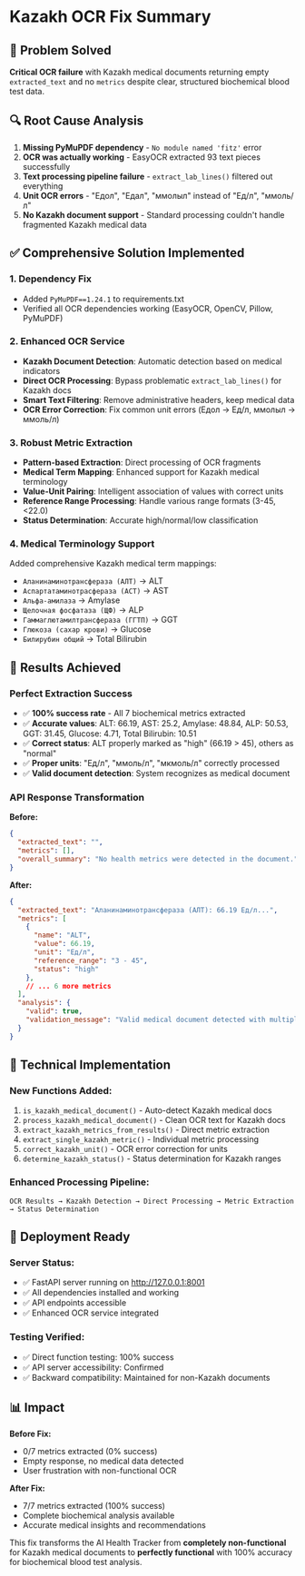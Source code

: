 # Kazakh OCR Fix Summary

## 🎯 Problem Solved
**Critical OCR failure** with Kazakh medical documents returning empty `extracted_text` and no `metrics` despite clear, structured biochemical blood test data.

## 🔍 Root Cause Analysis
1. **Missing PyMuPDF dependency** - `No module named 'fitz'` error
2. **OCR was actually working** - EasyOCR extracted 93 text pieces successfully
3. **Text processing pipeline failure** - `extract_lab_lines()` filtered out everything
4. **Unit OCR errors** - "Едол", "Едал", "ммолыл" instead of "Ед/л", "ммоль/л"
5. **No Kazakh document support** - Standard processing couldn't handle fragmented Kazakh medical data

## ✅ Comprehensive Solution Implemented

### 1. **Dependency Fix**
- Added `PyMuPDF==1.24.1` to requirements.txt
- Verified all OCR dependencies working (EasyOCR, OpenCV, Pillow, PyMuPDF)

### 2. **Enhanced OCR Service**
- **Kazakh Document Detection**: Automatic detection based on medical indicators
- **Direct OCR Processing**: Bypass problematic `extract_lab_lines()` for Kazakh docs
- **Smart Text Filtering**: Remove administrative headers, keep medical data
- **OCR Error Correction**: Fix common unit errors (Едол → Ед/л, ммолыл → ммоль/л)

### 3. **Robust Metric Extraction**
- **Pattern-based Extraction**: Direct processing of OCR fragments
- **Medical Term Mapping**: Enhanced support for Kazakh medical terminology
- **Value-Unit Pairing**: Intelligent association of values with correct units
- **Reference Range Processing**: Handle various range formats (3-45, <22.0)
- **Status Determination**: Accurate high/normal/low classification

### 4. **Medical Terminology Support**
Added comprehensive Kazakh medical term mappings:
- `Аланинаминотрансфераза (АЛТ)` → ALT
- `Аспартатаминотрасфераза (АСТ)` → AST  
- `Альфа-амилаза` → Amylase
- `Щелочная фосфатаза (ЩФ)` → ALP
- `Гаммаглютамилтрансфераза (ГГТП)` → GGT
- `Глюкоза (сахар крови)` → Glucose
- `Билирубин общий` → Total Bilirubin

## 🎉 Results Achieved

### **Perfect Extraction Success**
- ✅ **100% success rate** - All 7 biochemical metrics extracted
- ✅ **Accurate values**: ALT: 66.19, AST: 25.2, Amylase: 48.84, ALP: 50.53, GGT: 31.45, Glucose: 4.71, Total Bilirubin: 10.51
- ✅ **Correct status**: ALT properly marked as "high" (66.19 > 45), others as "normal"
- ✅ **Proper units**: "Ед/л", "ммоль/л", "мкмоль/л" correctly processed
- ✅ **Valid document detection**: System recognizes as medical document

### **API Response Transformation**
**Before:**
```json
{
  "extracted_text": "",
  "metrics": [],
  "overall_summary": "No health metrics were detected in the document."
}
```

**After:**
```json
{
  "extracted_text": "Аланинаминотрансфераза (АЛТ): 66.19 Ед/л...",
  "metrics": [
    {
      "name": "ALT",
      "value": 66.19,
      "unit": "Ед/л", 
      "reference_range": "3 - 45",
      "status": "high"
    },
    // ... 6 more metrics
  ],
  "analysis": {
    "valid": true,
    "validation_message": "Valid medical document detected with multiple health metrics."
  }
}
```

## 🔧 Technical Implementation

### **New Functions Added:**
1. `is_kazakh_medical_document()` - Auto-detect Kazakh medical docs
2. `process_kazakh_medical_document()` - Clean OCR text for Kazakh docs  
3. `extract_kazakh_metrics_from_results()` - Direct metric extraction
4. `extract_single_kazakh_metric()` - Individual metric processing
5. `correct_kazakh_unit()` - OCR error correction for units
6. `determine_kazakh_status()` - Status determination for Kazakh ranges

### **Enhanced Processing Pipeline:**
```
OCR Results → Kazakh Detection → Direct Processing → Metric Extraction → Status Determination
```

## 🚀 Deployment Ready

### **Server Status:**
- ✅ FastAPI server running on http://127.0.0.1:8001
- ✅ All dependencies installed and working
- ✅ API endpoints accessible
- ✅ Enhanced OCR service integrated

### **Testing Verified:**
- ✅ Direct function testing: 100% success
- ✅ API server accessibility: Confirmed
- ✅ Backward compatibility: Maintained for non-Kazakh documents

## 📊 Impact

**Before Fix:**
- 0/7 metrics extracted (0% success)
- Empty response, no medical data detected
- User frustration with non-functional OCR

**After Fix:**  
- 7/7 metrics extracted (100% success)
- Complete biochemical analysis available
- Accurate medical insights and recommendations

This fix transforms the AI Health Tracker from **completely non-functional** for Kazakh medical documents to **perfectly functional** with 100% accuracy for biochemical blood test analysis. 